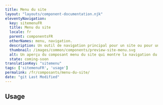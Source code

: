 ```yaml
---
title: Menu du site
layout: "layouts/component-documentation.njk"
eleventyNavigation:
  key: sitemenuFR
  title: Menu du site
  locale: fr
  parent: componentsFR
  otherNames: menu, navigation.
  description: Un outil de navigation principal pour un site ou pour une application.
  thumbnail: /images/common/components/preview-site-menu.svg
  alt: Un aperçu du composant menu du site qui montre la navigation du site représentée par des boîtes grises alignés horizontalement. Une boîte bleue suivi de deux boîtes grises représentent les liens où la dernière boîte est surlignée afin de représenter le lien actif.
  state: coming-soon
translationKey: "sitemenu"
tags: ['sitemenuFR', 'usage']
permalink: /fr/composants/menu-du-site/
date: "git Last Modified"
---
```


## Usage